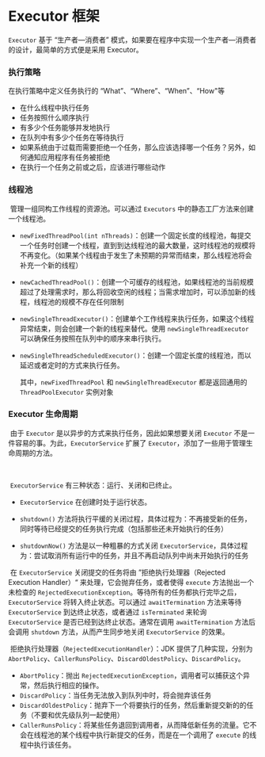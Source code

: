 # Executor 框架

`Executor` 基于  “生产者—消费者” 模式，如果要在程序中实现一个生产者—消费者的设计，最简单的方式便是采用 Executor。

### 执行策略

在执行策略中定义任务执行的 “What”、“Where”、“When”、“How"等

- 在什么线程中执行任务
- 任务按照什么顺序执行
- 有多少个任务能够并发地执行
- 在队列中有多少个任务在等待执行
- 如果系统由于过载而需要拒绝一个任务，那么应该选择哪一个任务？另外，如何通知应用程序有任务被拒绝
- 在执行一个任务之前或之后，应该进行哪些动作



### 线程池

​	管理一组同构工作线程的资源池。可以通过 `Executors` 中的静态工厂方法来创建一个线程池。

- `newFixedThreadPool(int nThreads)`：创建一个固定长度的线程池，每提交一个任务时创建一个线程，直到到达线程池的最大数量，这时线程池的规模将不再变化。（如果某个线程由于发生了未预期的异常而结束，那么线程池将会补充一个新的线程）

- `newCachedThreadPool()`：创建一个可缓存的线程池，如果线程池的当前规模超过了处理需求时，那么将回收空闲的线程；当需求增加时，可以添加新的线程，线程池的规模不存在任何限制

- `newSingleThreadExecutor()`：创建单个工作线程来执行任务，如果这个线程异常结束，则会创建一个新的线程来替代。使用 `newSingleThreadExecutor` 可以确保任务按照在队列中的顺序来串行执行。

- `newSingleThreadScheduledExecutor()`：创建一个固定长度的线程池，而以延迟或者定时的方式来执行任务。

  其中，`newFixedThreadPool` 和 `newSingleThreadExecutor` 都是返回通用的 `ThreadPoolExecutor` 实例对象



### Executor 生命周期

​	由于 `Executor` 是以异步的方式来执行任务，因此如果想要关闭 `Executor` 不是一件容易的事。为此，`ExecutorService` 扩展了 `Executor`，添加了一些用于管理生命周期的方法。

​	

​	`ExecutorService` 有三种状态：运行、关闭和已终止。

- `ExecutorService` 在创建时处于运行状态。

- `shutdown()` 方法将执行平缓的关闭过程，具体过程为：不再接受新的任务，同时等待已经提交的任务执行完成（包括那些还未开始执行的任务）

- `shutdownNow()` 方法是以一种粗暴的方式关闭 `ExecutorService`，具体过程为：尝试取消所有运行中的任务，并且不再启动队列中尚未开始执行的任务

  

​	在 `ExecutorService` 关闭提交的任务将由 ”拒绝执行处理器（Rejected Execution Handler）“ 来处理，它会抛弃任务，或者使得 `execute` 方法抛出一个未检查的 `RejectedExecutionException`。等待所有的任务都执行完毕之后，`ExecutorService` 将转入终止状态。可以通过 `awaitTermination` 方法来等待 `ExecutorService` 到达终止状态，或者通过 `isTerminated` 来轮询 `ExecutorService` 是否已经到达终止状态。通常在调用 `awaitTermination` 方法后会调用 `shutdown` 方法，从而产生同步地关闭 `ExecutorService` 的效果。

​	拒绝执行处理器（`RejectedExecutionHandler`）：JDK 提供了几种实现，分别为 `AbortPolicy`、`CallerRunsPolicy`、`DiscardOldestPolicy`、`DiscardPolicy`。

- `AbortPolicy`：抛出 `RejectedExecutionException`，调用者可以捕获这个异常，然后执行相应的操作。
- `DiscardPolicy`：当任务无法放入到队列中时，将会抛弃该任务
- `DiscardOldestPolicy`：抛弃下一个将要执行的任务，然后重新提交新的的任务（不要和优先级队列一起使用）
- `CallerRunsPolicy`：将某些任务退回到调用者，从而降低新任务的流量。它不会在线程池的某个线程中执行新提交的任务，而是在一个调用了 `execute` 的线程中执行该任务。